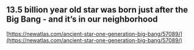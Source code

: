 ## 13.5 billion year old star was born just after the Big Bang - and it’s in our neighborhood
  
  [https://newatlas.com/ancient-star-one-generation-big-bang/57089/](https://newatlas.com/ancient-star-one-generation-big-bang/57089/)